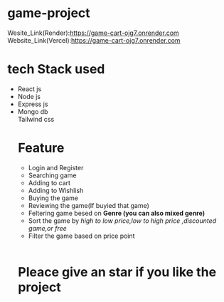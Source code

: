 ﻿# game-project
Wesite_Link(Render):https://game-cart-ojg7.onrender.com<br>
Website_Link(Vercel):https://game-cart-ojg7.onrender.com

# tech Stack used
<ul>
  <li>React js</li>
  <li>Node js</li>
  <li>Express js</li>
  <li>Mongo db</li
  <li>Tailwind css</li
  
</ul>

# Feature
<ul>
 <li>Login and Register</li>
 <li>Searching game</li>
 <li>Adding to cart</li>
 <li>Adding to Wishlish</li>
 <li>Buying the game</li>
 <li>Reviewing the game(If buyied that game)</li>
 <li>Feltering game besed on <b>Genre (you can also mixed genre)</b></li>
 <li>Sort the game by <i>high to low price,low to high price ,discounted game,or free</i></li>
 <li>Filter the game based on price point</li>

  
</ul>

 <br>
 <h1>Pleace give an star if you like the project</h1>
